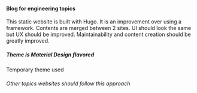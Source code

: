 #### Blog for engineering topics
This static website is built with Hugo. It is an improvement over using a framework. Contents are merged between 2 sites.
UI should look the same but UX should be improved.
Maintainability and content creation should be greatly improved.

##### Theme is Material Design flavored
Temporary theme used

###### Other topics websites should follow this approach
